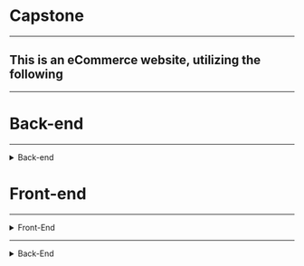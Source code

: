 # Capstone
 - - - -
## This is an eCommerce website, utilizing the following
 - - - -

# Back-end
 - - - -
 
<details>
 <summary>Back-end</summary>
 <p>node.js</p>
 <p>Express</p>
 <p>PostgreSQL</p>
 <p>Postico</p>
 <p>PostMan</p>
</details>

# Front-end
 - - - -
 <details>
 <summary>Front-End</summary>
  <p>JavaScript</p>
  <p>React</p>
  <p>Redux</p>
  <p>CSS</p>
  <p>MaterializeCSS</p>
  <p>HTML</p>
 </details>

 - - - -
 <details>
 - - - -
 
 <summary>Back-End</summary>
  * NodeJS
    * Express
    * Cross-Origin Compatibility
    * npm
      * node_modules
        * Helmet
        * bCrypt
        * Cookie Parser
        * Passport
        * Express Session
  * PostgreSQL
    * Postico
    * PostMan
# Front-end
 - - - -
 
  * JavaScript
   * ReactJS
    * Create-React-App
    * node_modules
    * React-Router-Dom
    * Link
    * Router-Dom
    * Component
  * CSS
    * MaterializeCSS
    * Custom CSS
  * HTML
  * Simplifica Imported Font
  * Redux
   * Login tokens
   * Connect
   * Bind Action Creators
   * Map State to Props
   * Map Dispatch to Props
   </details>
